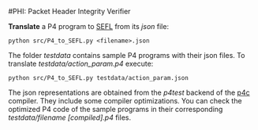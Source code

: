 #PHI: Packet Header Integrity Verifier

**Translate** a P4 program to [SEFL](https://github.com/nets-cs-pub-ro/Symnet) from its *json* file:

`python src/P4_to_SEFL.py <filename>.json`

The folder *testdata* contains sample P4 programs with their json files. To translate *testdata/action_param.p4* execute:

`python src/P4_to_SEFL.py testdata/action_param.json`

The json representations are obtained from the *p4test* backend of the [p4c](https://github.com/p4lang/p4c) compiler. They include some compiler optimizations. You can check the optimized P4 code of the sample programs in their corresponding *testdata/filename [compiled].p4* files.